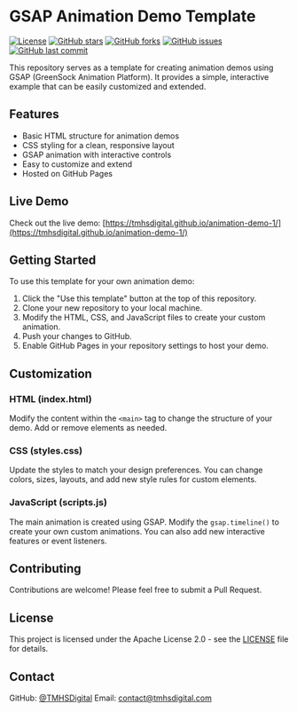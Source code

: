 # GSAP Animation Demo Template

[![License](https://img.shields.io/badge/License-Apache%202.0-blue.svg)](https://opensource.org/licenses/Apache-2.0)
[![GitHub stars](https://img.shields.io/github/stars/TMHSDigital/animation-demo-1.svg)](https://github.com/TMHSDigital/animation-demo-1/stargazers)
[![GitHub forks](https://img.shields.io/github/forks/TMHSDigital/animation-demo-1.svg)](https://github.com/TMHSDigital/animation-demo-1/network)
[![GitHub issues](https://img.shields.io/github/issues/TMHSDigital/animation-demo-1.svg)](https://github.com/TMHSDigital/animation-demo-1/issues)
[![GitHub last commit](https://img.shields.io/github/last-commit/TMHSDigital/animation-demo-1.svg)](https://github.com/TMHSDigital/animation-demo-1/commits/main)

This repository serves as a template for creating animation demos using GSAP (GreenSock Animation Platform). It provides a simple, interactive example that can be easily customized and extended.

## Features

- Basic HTML structure for animation demos
- CSS styling for a clean, responsive layout
- GSAP animation with interactive controls
- Easy to customize and extend
- Hosted on GitHub Pages

## Live Demo

Check out the live demo: [https://tmhsdigital.github.io/animation-demo-1/](https://tmhsdigital.github.io/animation-demo-1/)

## Getting Started

To use this template for your own animation demo:

1. Click the "Use this template" button at the top of this repository.
2. Clone your new repository to your local machine.
3. Modify the HTML, CSS, and JavaScript files to create your custom animation.
4. Push your changes to GitHub.
5. Enable GitHub Pages in your repository settings to host your demo.

## Customization

### HTML (index.html)

Modify the content within the `<main>` tag to change the structure of your demo. Add or remove elements as needed.

### CSS (styles.css)

Update the styles to match your design preferences. You can change colors, sizes, layouts, and add new style rules for custom elements.

### JavaScript (scripts.js)

The main animation is created using GSAP. Modify the `gsap.timeline()` to create your own custom animations. You can also add new interactive features or event listeners.

## Contributing

Contributions are welcome! Please feel free to submit a Pull Request.

## License

This project is licensed under the Apache License 2.0 - see the [LICENSE](LICENSE) file for details.

## Contact

GitHub: [@TMHSDigital](https://github.com/TMHSDigital)
Email: [contact@tmhsdigital.com](mailto:contact@tmhsdigital.com)